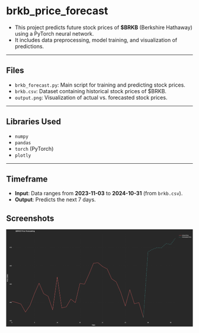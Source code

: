 # brkb_price_forecast

- This project predicts future stock prices of **$BRKB** (Berkshire Hathaway) using a PyTorch neural network.
- It includes data preprocessing, model training, and visualization of predictions.

---

## Files
- `brkb_forecast.py`: Main script for training and predicting stock prices.
- `brkb.csv`: Dataset containing historical stock prices of $BRKB.
- `output.png`: Visualization of actual vs. forecasted stock prices.

---

## Libraries Used
- `numpy`
- `pandas`
- `torch` (PyTorch)
- `plotly`

---

## Timeframe
- **Input**: Data ranges from **2023-11-03** to **2024-10-31** (from `brkb.csv`).
- **Output**: Predicts the next 7 days.

## Screenshots
![output](output.png)
